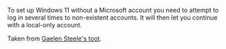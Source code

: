 To set up Windows 11 without a Microsoft account you need to attempt to log in several times to non-existent accounts.  It will then let you continue with a local-only account.

Taken from [Gaelen Steele's toot](https://cathode.church/@Gaelan/110862411002519450).